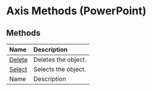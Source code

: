 
# Axis Methods (PowerPoint)

## Methods



|**Name**|**Description**|
|:-----|:-----|
| [Delete](be589a1e-0484-dffc-f514-fc93c377f9c2.md)|Deletes the object.|
| [Select](1bc059fa-f8b5-f3be-64e2-462dc9cee175.md)|Selects the object.|
|Name|Description|
